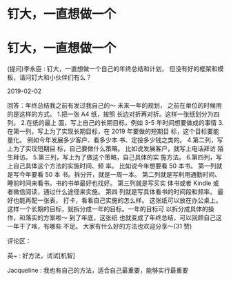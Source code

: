 # 钉大，一直想做一个

# 钉大，一直想做一个

(提问)李永臣 : 钉大，一直想做一个自己的年终总结和计划， 但没有好的框架和模板，请问钉大和小伙伴们有么？

2019-02-02

回答：年终总结我之前有发过我自己的～ 未来一年的规划， 之前在单位的时候用的是这样的方式。 1.把一张 A4 纸，按照 长边对折再对折。这样一张纸划分为四列。 2.在纸的最上 面，写上自己的长期目标，例如 3-5 年时间想要做成的事情 3\. 在第一列，写上为了实现长期目标，在 2019 年要做的短期目 标，这个目标要能量化。 例如今年发展多少客户、看多少本 书、定投多少钱之类的。 4.第二列，写上为了实现短期目 标，自己要做什么策略。 比如说发展客户，就写上电话拜访 陌生拜访。 5.第三列，写上为了做这个策略，自己具体的实 施方法。 6.第四列，写上自己具体这个方法的实施时间、频 率。 比如说今年想要看 50 本书。 第一列就是写今年要看 50 本 书。拆分开，就是一周一本。 第二列就是写利用通勤时间、 睡前时间来看书。书的书单最好也找好。 第三列就是写买实 体书或者 Kindle 或者微信阅读，通过什么途径来实施。 第四 列就是写具体看书的时间段和频率。 最好也能再配一张表， 打卡，看看自己实施的怎么样。 这张纸可以放在办公桌上。 这样一个长期的目标，就拆分成一年的目标。一年的目标可 以拆分成具体的操作，和落实的方案啦～ 到了年底，这张纸 也就变成了年终总结，可以回顾自己这一年干了啥，有哪些 不足。 大家有什么好的方法也欢迎分享～(31 赞)

评论区：

英~ : 好方法，试试[机智]

Jacqueline : 我也有自己的方法，适合自己最重要，能够实行最重要